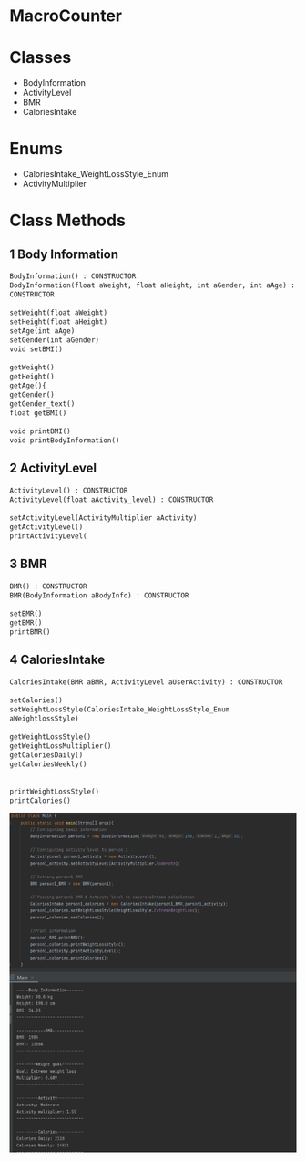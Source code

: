 # MacroCounter


# Classes
- BodyInformation
- ActivityLevel
- BMR
- CaloriesIntake
# Enums 
- CaloriesIntake_WeightLossStyle_Enum
- ActivityMultiplier

# **Class Methods**
## **1 Body Information**
``` 
BodyInformation() : CONSTRUCTOR
BodyInformation(float aWeight, float aHeight, int aGender, int aAge) : CONSTRUCTOR

setWeight(float aWeight)
setHeight(float aHeight)
setAge(int aAge)
setGender(int aGender)
void setBMI()

getWeight()
getHeight()
getAge(){
getGender()
getGender_text()
float getBMI()

void printBMI()
void printBodyInformation()

```


## **2 ActivityLevel**
``` 
ActivityLevel() : CONSTRUCTOR
ActivityLevel(float aActivity_level) : CONSTRUCTOR

setActivityLevel(ActivityMultiplier aActivity)
getActivityLevel()
printActivityLevel(
```
## **3 BMR**
```
BMR() : CONSTRUCTOR
BMR(BodyInformation aBodyInfo) : CONSTRUCTOR

setBMR()
getBMR()
printBMR()
```
## **4 CaloriesIntake**
```
CaloriesIntake(BMR aBMR, ActivityLevel aUserActivity) : CONSTRUCTOR

setCalories()
setWeightLossStyle(CaloriesIntake_WeightLossStyle_Enum aWeightlossStyle)

getWeightLossStyle()
getWeightLossMultiplier()
getCaloriesDaily()
getCaloriesWeekly()


printWeightLossStyle()
printCalories()
```

![Main Print](/images/screenshot.png)